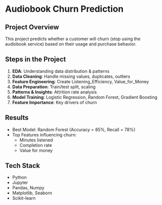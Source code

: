 #  Audiobook Churn Prediction

##  Project Overview
This project predicts whether a customer will churn (stop using the audiobook service) based on their usage and purchase behavior.


##  Steps in the Project
1. **EDA**: Understanding data distribution & patterns
2. **Data Cleaning**: Handle missing values, duplicates, outliers
3. **Feature Engineering**: Create Listening_Efficiency, Value_for_Money
4. **Data Preparation**: Train/test split, scaling
5. **Patterns & Insights**: Attrition rate analysis
6. **Model Training**: Logistic Regression, Random Forest, Gradient Boosting
7. **Feature Importance**: Key drivers of churn

##  Results
- Best Model: Random Forest (Accuracy = 85%, Recall = 78%)
- Top Features influencing churn:
  - Minutes listened
  - Completion rate
  - Value for money

##  Tech Stack
- Python
- Jupyter
- Pandas, Numpy
- Matplotlib, Seaborn
- Scikit-learn
